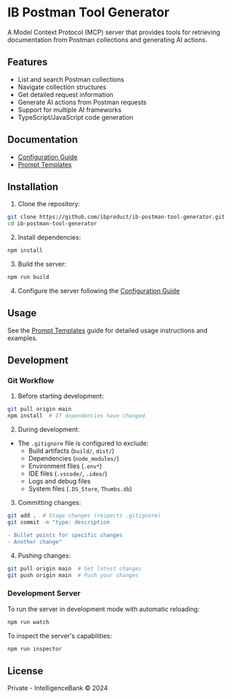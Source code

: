 # IB Postman Tool Generator

A Model Context Protocol (MCP) server that provides tools for retrieving documentation from Postman collections and generating AI actions.

## Features

- List and search Postman collections
- Navigate collection structures
- Get detailed request information
- Generate AI actions from Postman requests
- Support for multiple AI frameworks
- TypeScript/JavaScript code generation

## Documentation

- [Configuration Guide](CONFIGURATION.md)
- [Prompt Templates](PROMPTS.md)

## Installation

1. Clone the repository:
```bash
git clone https://github.com/ibproduct/ib-postman-tool-generator.git
cd ib-postman-tool-generator
```

2. Install dependencies:
```bash
npm install
```

3. Build the server:
```bash
npm run build
```

4. Configure the server following the [Configuration Guide](CONFIGURATION.md)

## Usage

See the [Prompt Templates](PROMPTS.md) guide for detailed usage instructions and examples.

## Development

### Git Workflow

1. Before starting development:
```bash
git pull origin main
npm install  # If dependencies have changed
```

2. During development:
- The `.gitignore` file is configured to exclude:
  - Build artifacts (`build/`, `dist/`)
  - Dependencies (`node_modules/`)
  - Environment files (`.env*`)
  - IDE files (`.vscode/`, `.idea/`)
  - Logs and debug files
  - System files (`.DS_Store`, `Thumbs.db`)

3. Committing changes:
```bash
git add .  # Stage changes (respects .gitignore)
git commit -m "type: description

- Bullet points for specific changes
- Another change"
```

4. Pushing changes:
```bash
git pull origin main  # Get latest changes
git push origin main  # Push your changes
```

### Development Server

To run the server in development mode with automatic reloading:

```bash
npm run watch
```

To inspect the server's capabilities:

```bash
npm run inspector
```

## License

Private - IntelligenceBank © 2024
